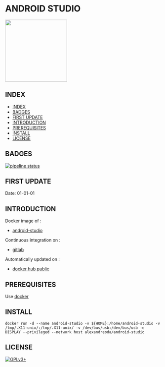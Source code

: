 # ANDROID STUDIO

<img src="https://assets.gitlab-static.net/uploads/-/system/project/avatar/12904438/Android-Studio-3.3-1.png" width="200" height="200"/>

## INDEX

  - [INDEX](#index)
  - [BADGES](#badges)
  - [FIRST UPDATE](#first-update)
  - [INTRODUCTION](#introduction)
  - [PREREQUISITES](#prerequisites)
  - [INSTALL](#install)
  - [LICENSE](#license)


## BADGES

[![pipeline status](https://gitlab.com/oda-alexandre/android-studio/badges/master/pipeline.svg)](https://gitlab.com/oda-alexandre/android-studio/commits/master)


## FIRST UPDATE

Date: 01-01-01


## INTRODUCTION

Docker image of :

- [android-studio](https://developer.android.com/studio)

Continuous integration on :

- [gitlab](https://gitlab.com/oda-alexandre/android-studio/pipelines)

Automatically updated on :

- [docker hub public](https://hub.docker.com/r/alexandreoda/android-studio/)


## PREREQUISITES

Use [docker](https://www.docker.com)


## INSTALL

```docker run -d --name android-studio -v ${HOME}:/home/android-studio -v /tmp/.X11-unix/:/tmp/.X11-unix/ -v /dev/bus/usb:/dev/bus/usb -e DISPLAY --privileged --network host alexandreoda/android-studio```


## LICENSE

[![GPLv3+](http://gplv3.fsf.org/gplv3-127x51.png)](https://gitlab.com/oda-alexandre/android-studio/blob/master/LICENSE)
